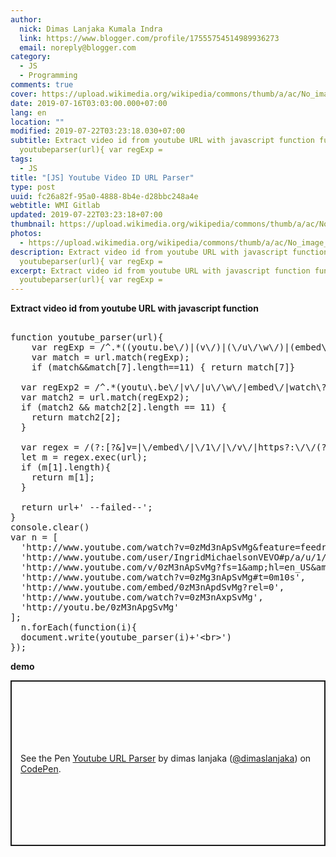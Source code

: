 ```yaml
---
author:
  nick: Dimas Lanjaka Kumala Indra
  link: https://www.blogger.com/profile/17555754514989936273
  email: noreply@blogger.com
category:
  - JS
  - Programming
comments: true
cover: https://upload.wikimedia.org/wikipedia/commons/thumb/a/ac/No_image_available.svg/2048px-No_image_available.svg.png
date: 2019-07-16T03:03:00.000+07:00
lang: en
location: ""
modified: 2019-07-22T03:23:18.030+07:00
subtitle: Extract video id from youtube URL with javascript function function
  youtubeparser(url){ var regExp =
tags:
  - JS
title: "[JS] Youtube Video ID URL Parser"
type: post
uuid: fc26a82f-95a0-4888-8b4e-d28bbc248a4e
webtitle: WMI Gitlab
updated: 2019-07-22T03:23:18+07:00
thumbnail: https://upload.wikimedia.org/wikipedia/commons/thumb/a/ac/No_image_available.svg/2048px-No_image_available.svg.png
photos:
  - https://upload.wikimedia.org/wikipedia/commons/thumb/a/ac/No_image_available.svg/2048px-No_image_available.svg.png
description: Extract video id from youtube URL with javascript function function
  youtubeparser(url){ var regExp =
excerpt: Extract video id from youtube URL with javascript function function
  youtubeparser(url){ var regExp =
---
```


<div dir="ltr" style="text-align: left;" trbidi="on"><b>Extract video id from youtube URL with javascript function</b> <pre><br>function youtube_parser(url){<br>    var regExp = /^.*((youtu.be\/)|(v\/)|(\/u\/\w\/)|(embed\/)|(watch\?))\??v?=?([^#\&amp;\?]*).*/;<br>    var match = url.match(regExp);<br>    if (match&amp;&amp;match[7].length==11) { return match[7]}<br>  <br>  var regExp2 = /^.*(youtu\.be\/|v\/|u\/\w\/|embed\/|watch\?v=|\&amp;v=)([^#\&amp;\?]*).*/;<br>  var match2 = url.match(regExp2);<br>  if (match2 &amp;&amp; match2[2].length == 11) {<br>    return match2[2];<br>  }<br>  <br>  var regex = /(?:[?&amp;]v=|\/embed\/|\/1\/|\/v\/|https?:\/\/(?:www\.)?youtu\.be\/)([^&amp;\n?#]+)/gm;<br>  let m = regex.exec(url);<br>  if (m[1].length){<br>    return m[1];<br>  }<br>  <br>  return url+' --failed--';<br>}<br>console.clear()<br>var n = [<br>  'http://www.youtube.com/watch?v=0zMd3nApSvMg&amp;feature=feedrec_grec_index', <br>  'http://www.youtube.com/user/IngridMichaelsonVEVO#p/a/u/1/QdK8U-VIH_o', <br>  'http://www.youtube.com/v/0zM3nApSvMg?fs=1&amp;amp;hl=en_US&amp;amp;rel=0',<br>  'http://www.youtube.com/watch?v=0zMg3nApSvMg#t=0m10s',<br>  'http://www.youtube.com/embed/0zM3nApdSvMg?rel=0',<br>  'http://www.youtube.com/watch?v=0zM3nAxpSvMg',<br>  'http://youtu.be/0zM3nApgSvMg'<br>];<br>  n.forEach(function(i){<br>  document.write(youtube_parser(i)+'&lt;br&gt;')<br>});<br></pre> <b>demo</b><p class="codepen" data-height="265" data-theme-id="0" data-default-tab="js,result" data-user="dimaslanjaka" data-slug-hash="BggxgP" style="height: 265px; box-sizing: border-box; display: flex; align-items: center; justify-content: center; border: 2px solid; margin: 1em 0; padding: 1em;" data-pen-title="Youtube URL Parser">  <span>See the Pen <a href="https://codepen.io/dimaslanjaka/pen/BggxgP/" rel="noopener noreferer nofollow">  Youtube URL Parser</a> by dimas lanjaka (<a href="https://codepen.io/dimaslanjaka" rel="noopener noreferer nofollow">@dimaslanjaka</a>)   on <a href="https://codepen.io" rel="noopener noreferer nofollow">CodePen</a>.</span></p><script async="" src="https://static.codepen.io/assets/embed/ei.js"></script></div>